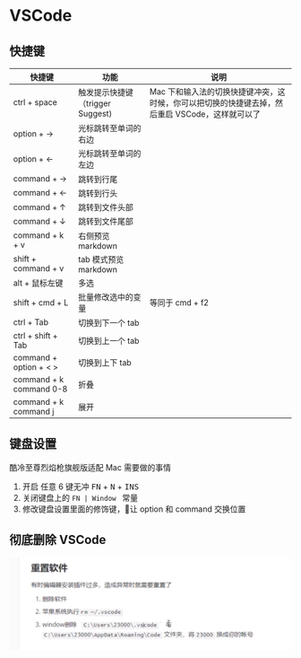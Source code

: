 # VSCode

## 快捷键
 |   快捷键       |           功能           |      说明      |
 |---------------|------------------------------|----------------------|
 | ctrl + space  |触发提示快捷键（trigger Suggest) | Mac 下和输入法的切换快捷键冲突，这时候，你可以把切换的快捷键去掉，然后重启 VSCode，这样就可以了|
 | option + ->   |  光标跳转至单词的右边        |  |
 | option + <-   |  光标跳转至单词的左边      |    |
 | command + ->  | 跳转到行尾|  |
 | command + <-  | 跳转到行头|  |
 | command + ↑   | 跳转到文件头部|  |
 | command + ↓   | 跳转到文件尾部|  |
 | command + k + v  | 右侧预览 markdown |  |
 | shift + command + v  | tab 模式预览 markdown | |
 | alt + 鼠标左键  | 多选 | |
 | shift + cmd + L  | 批量修改选中的变量 | 等同于 cmd + f2 |
 | ctrl + Tab  | 切换到下一个 tab | |
 | ctrl + shift + Tab  | 切换到上一个 tab | |
 | command + option + < >  | 切换到上下 tab | |
 | command + k  command 0-8  | 折叠 | |
 | command + k  command j  | 展开 | |




## 键盘设置
酷冷至尊烈焰枪旗舰版适配 Mac 需要做的事情
1. 开启 任意 6 键无冲 <kbd>FN</kbd> + <kbd>N</kbd> + <kbd>INS</kbd> 
2. 关闭键盘上的 `FN | Window ` 常量
3. 修改键盘设置里面的修饰键，让 option 和 command 交换位置




## 彻底删除 VSCode

![彻底删除vscode](./pictures/彻底删除vscode.jpg)

